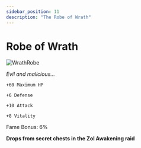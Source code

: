 ```yaml
---
sidebar_position: 11
description: "The Robe of Wrath"
---
```


# Robe of Wrath

![WrathRobe](https://vwiki.valorserver.com/api/item/picture/robe%20of%20wrath)

<i>Evil and malicious...</i>

    +60 Maximum HP
    
    +6 Defense
    
    +10 Attack
    
    +8 Vitality
    
Fame Bonus: 6%

**Drops from secret chests in the Zol Awakening raid**

